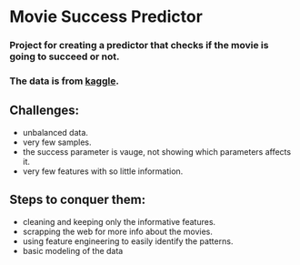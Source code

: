 # Movie Success Predictor
 ### Project for creating a predictor that checks if the movie is going to succeed or not.
 ### The data is from [kaggle](https://kaggle.com/therealsampat/predict-movie-success-rate).
 ## Challenges:
  - unbalanced data.
  - very few samples.
  - the success parameter is vauge, not showing which parameters affects it.
  - very few features with so little information.
 ## Steps to conquer them:
  - cleaning and keeping only the informative features.
  - scrapping the web for more info about the movies.
  - using feature engineering to easily identify the patterns.
  - basic modeling of the data
